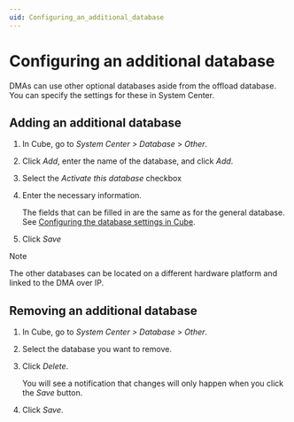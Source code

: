```yaml
---
uid: Configuring_an_additional_database
---
```


# Configuring an additional database

DMAs can use other optional databases aside from the offload database. You can specify the settings for these in System Center.

## Adding an additional database

1. In Cube, go to *System Center \>* *Database* > *Other*.

1. Click *Add*, enter the name of the database, and click *Add*.

1. Select the *Activate this database* checkbox

1. Enter the necessary information.

   The fields that can be filled in are the same as for the general database. See [Configuring the database settings in Cube](xref:Configuring_the_database_settings_in_Cube).

1. Click *Save*

> [!NOTE]
> The other databases can be located on a different hardware platform and linked to the DMA over IP.

## Removing an additional database

1. In Cube, go to *System Center \>* *Database* > *Other*.

1. Select the database you want to remove.

1. Click *Delete*.

   You will see a notification that changes will only happen when you click the *Save* button.

1. Click *Save*.
